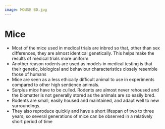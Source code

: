 ```yaml
---
image: MOUSE BD.jpg
---
```

# Mice

-	Most of the mice used in medical trials are inbred so that, other than sex differences, they are almost identical genetically. This helps make the results of medical trials more uniform. 
-	Another reason rodents are used as models in medical testing is that their genetic, biological and behaviour characteristics closely resemble those of humans
-	Mice are seen as a less ethically difficult animal to use in experiments compared to other high sentience animals.
-	Surplus mice have to be culled. Rodents are almost never rehoused and the biomatter is not generally stored as the animals are so easily bred.
-	Rodents are small, easily housed and maintained, and adapt well to new surroundings.
-	They also reproduce quickly and have a short lifespan of two to three years, so several generations of mice can be observed in a relatively short period of time
